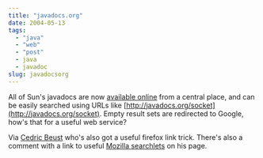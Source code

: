 ```yaml
---
title: "javadocs.org"
date: 2004-05-13
tags: 
  - "java"
  - "web"
  - "post"
  - java
  - javadoc
slug: javadocsorg
---
```


All of Sun's javadocs are now [available online](http://javadocs.org) from a central place, and can be easily searched using URLs like [http://javadocs.org/socket](http://javadocs.org/socket). Empty result sets are redirected to Google, how's that for a useful web service?

Via [Cedric Beust](http://beust.com/weblog/archives/000129.html) who's also got a useful firefox link trick. There's also a comment with a link to useful [Mozilla searchlets](http://www.petefreitag.com/searchlets/) on his page.
